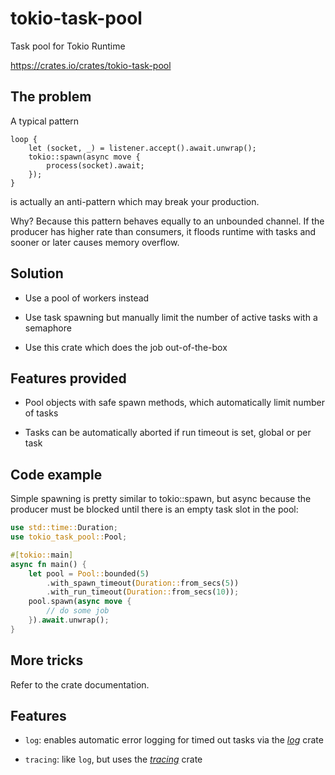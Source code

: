 # tokio-task-pool

Task pool for Tokio Runtime

<https://crates.io/crates/tokio-task-pool>

## The problem

A typical pattern

```rust,ignore
loop {
    let (socket, _) = listener.accept().await.unwrap();
    tokio::spawn(async move {
        process(socket).await;
    });
}
```

is actually an anti-pattern which may break your production.

Why? Because this pattern behaves equally to an unbounded channel. If the
producer has higher rate than consumers, it floods runtime with tasks and
sooner or later causes memory overflow.

## Solution

* Use a pool of workers instead

* Use task spawning but manually limit the number of active tasks with a
semaphore

* Use this crate which does the job out-of-the-box

## Features provided

* Pool objects with safe spawn methods, which automatically limit number of
  tasks

* Tasks can be automatically aborted if run timeout is set, global or per task

## Code example

Simple spawning is pretty similar to tokio::spawn, but async because the
producer must be blocked until there is an empty task slot in the pool:

```rust
use std::time::Duration;
use tokio_task_pool::Pool;

#[tokio::main]
async fn main() {
    let pool = Pool::bounded(5)
        .with_spawn_timeout(Duration::from_secs(5))
        .with_run_timeout(Duration::from_secs(10));
    pool.spawn(async move {
        // do some job
    }).await.unwrap();
}
```

## More tricks

Refer to the crate documentation.

## Features

* `log`: enables automatic error logging for timed out tasks via the *[log](https://docs.rs/log/latest/log/)* crate

* `tracing`: like `log`, but uses the *[tracing](https://docs.rs/tracing/latest/tracing/)* crate
